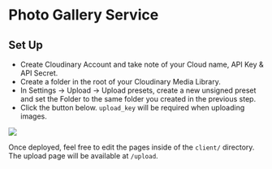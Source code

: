# Photo Gallery Service

## Set Up

* Create Cloudinary Account and take note of your Cloud name, API Key & API Secret.
* Create a folder in the root of your Cloudinary Media Library.
* In Settings -> Upload -> Upload presets, create a new unsigned preset and set the Folder to the same folder you created in the previous step.
* Click the button below. `upload_key` will be required when uploading images.

<a href="https://app.netlify.com/start/deploy?repository=https://github.com/phazonoverload/sage.lws.io">
  <img src="https://www.netlify.com/img/deploy/button.svg">
</a>

Once deployed, feel free to edit the pages inside of the `client/` directory. The upload page will be available at `/upload`.